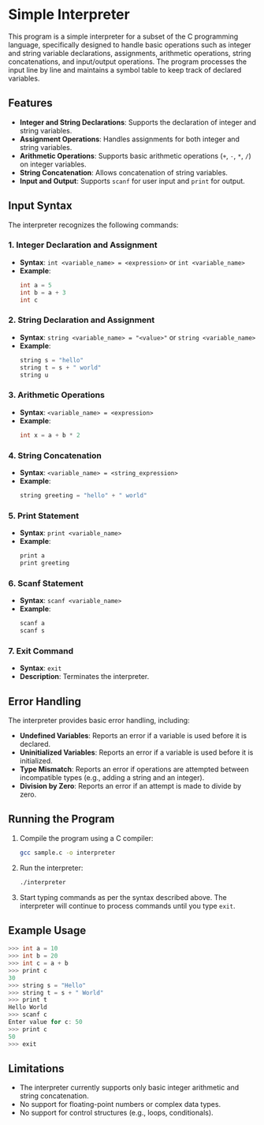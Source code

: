 ﻿
# Simple Interpreter

This program is a simple interpreter for a subset of the C programming language, specifically designed to handle basic operations such as integer and string variable declarations, assignments, arithmetic operations, string concatenations, and input/output operations. The program processes the input line by line and maintains a symbol table to keep track of declared variables.

## Features

- **Integer and String Declarations**: Supports the declaration of integer and string variables.
- **Assignment Operations**: Handles assignments for both integer and string variables.
- **Arithmetic Operations**: Supports basic arithmetic operations (`+`, `-`, `*`, `/`) on integer variables.
- **String Concatenation**: Allows concatenation of string variables.
- **Input and Output**: Supports `scanf` for user input and `print` for output.

## Input Syntax

The interpreter recognizes the following commands:

### 1. Integer Declaration and Assignment

- **Syntax**: `int <variable_name> = <expression>` or `int <variable_name>`
- **Example**:
  ```c
  int a = 5
  int b = a + 3
  int c
  ```

### 2. String Declaration and Assignment

- **Syntax**: `string <variable_name> = "<value>"` or `string <variable_name>`
- **Example**:
  ```c
  string s = "hello"
  string t = s + " world"
  string u
  ```

### 3. Arithmetic Operations

- **Syntax**: `<variable_name> = <expression>`
- **Example**:
  ```c
  int x = a + b * 2
  ```

### 4. String Concatenation

- **Syntax**: `<variable_name> = <string_expression>`
- **Example**:
  ```c
  string greeting = "hello" + " world"
  ```

### 5. Print Statement

- **Syntax**: `print <variable_name>`
- **Example**:
  ```c
  print a
  print greeting
  ```

### 6. Scanf Statement

- **Syntax**: `scanf <variable_name>`
- **Example**:
  ```c
  scanf a
  scanf s
  ```

### 7. Exit Command

- **Syntax**: `exit`
- **Description**: Terminates the interpreter.

## Error Handling

The interpreter provides basic error handling, including:
- **Undefined Variables**: Reports an error if a variable is used before it is declared.
- **Uninitialized Variables**: Reports an error if a variable is used before it is initialized.
- **Type Mismatch**: Reports an error if operations are attempted between incompatible types (e.g., adding a string and an integer).
- **Division by Zero**: Reports an error if an attempt is made to divide by zero.

## Running the Program

1. Compile the program using a C compiler:
   ```bash
   gcc sample.c -o interpreter
   ```

2. Run the interpreter:
   ```bash
   ./interpreter
   ```

3. Start typing commands as per the syntax described above. The interpreter will continue to process commands until you type `exit`.

## Example Usage

```c
>>> int a = 10
>>> int b = 20
>>> int c = a + b
>>> print c
30
>>> string s = "Hello"
>>> string t = s + " World"
>>> print t
Hello World
>>> scanf c
Enter value for c: 50
>>> print c
50
>>> exit
```

## Limitations

- The interpreter currently supports only basic integer arithmetic and string concatenation.
- No support for floating-point numbers or complex data types.
- No support for control structures (e.g., loops, conditionals).

